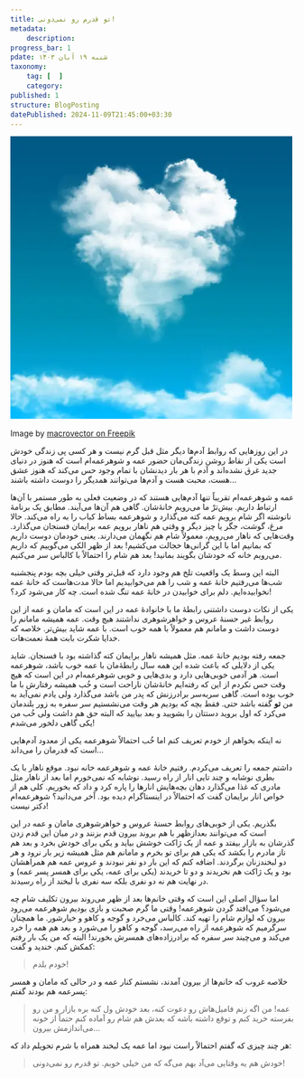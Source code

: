 ```yaml
---
title: تو قدرم رو نمی‌دونی!
metadata:
    description:
progress_bar: 1
pdate: شنبه ۱۹ آبان ۱۴۰۳
taxonomy:
    tag: [  ]
    category:
published: 1
structure: BlogPosting
datePublished: 2024-11-09T21:45:00+03:30
---
```

![ ابرهای آسمان به شکل قلب ](realistic-blue-sky-with-cloud-composition-with-cloud-looks-like-heart-center_1284-33935.webp)

<div class="align-center">
Image by  <a href="https://www.freepik.com/free-vector/realistic-blue-sky-with-cloud-composition-with-cloud-looks-like-heart-center_9378260.htm"> macrovector on Freepik </a>
</div> 

در این روزهایی که روابط آدم‌ها دیگر مثل قبل گرم نیست و هر کسی پی زندگی‌ خودش است یکی از نقاط روشن زندگی‌مان حضور عمه و شوهرعمه‌ام است که هنوز در دنیای جدید غرق نشده‌اند و آدم با هر بار دیدنشان با تمام وجود حس می‌کند که هنوز عشق هست، محبت هست و آدم‌ها می‌توانند همدیگر را دوست داشته باشند...

عمه و شوهرعمه‌ام تقریباً تنها آدم‌هایی هستند که در وضعیت فعلی به طور مستمر با آن‌ها ارتباط داریم. بیش‌ترْ ما می‌رویم خانهٔ‌شان. گاهی هم آن‌ها می‌آیند. مطابق یک برنامهٔ نانوشته اگر شام برویم عمه کته می‌گذارد و شوهرعمه بساط کباب را به راه می‌کند. حالا مرغ، گوشت، جگر یا چیز دیگر و وقتی هم ناهار برویم عمه برایمان فسنجان می‌گذارد. وقت‌هایی که ناهار می‌رویم، معمولاً شام هم نگهمان می‌دارند. یعنی خودمان دوست داریم که بمانیم اما با این گرانی‌ها خجالت می‌کشیم! بعد از ظهر الکی می‌گوییم که داریم می‌رویم خانه که خودشان بگویند بمانید! بعد هم شام را احتمالاً با کالباس سر می‌کنیم. 

البته این وسط یک واقعیت تلخ هم وجود دارد که قبل‌تر وقتی خیلی بچه‌ بودم پنجشنبه شب‌ها می‌رفتیم خانهٔ عمه و شب را هم می‌خوابیدیم اما حالا مدت‌هاست که خانهٔ عمه نخوابیده‌ایم. دلم برای خوابیدن در خانهٔ عمه تنگ شده است. چه کار می‌شود کرد؟!

یکی از نکات دوست داشتنی رابطهٔ ما با خانوادهٔ عمه در این است که مامان و عمه از این روابط غیر حسنهٔ عروس و خواهرشوهری نداشتند هیچ وقت. عمه همیشه مامانم را دوست داشت و مامانم هم معمولاً با همه خوب است. با عمه شاید بیش‌تر. خلاصه که خدایا شکرت بابت همهٔ نعمت‌هات.

جمعه رفته بودیم خانهٔ عمه. مثل همیشه ناهار برایمان کته گذاشته بود با فسنجان. شاید یکی از دلایلی که باعث شده این همه سال رابطهٔ‌مان با عمه خوب باشد، شوهرعمه‌ است. هر آدمی خوبی‌هایی دارد و بدی‌هایی و خوبی شوهرعمه‌ام در این است که هیچ وقت حس نکردم از این که رفته‌ایم خانهٔ‌شان ناراحت است و خُب همیشه رفتارش با ما خوب بوده است. گاهی سربه‌سر برادرزنش که پدر من باشد می‌گذارد ولی یادم نمی‌آید به من **تو** گفته باشد حتی. فقط بچه که بودیم هر وقت می‌نشستیم سر سفره به زور بلندمان می‌کرد که اول بروید دستتان را بشویید و بعد بیایید که البته حق هم داشت ولی خُب من یکی گاهی دلخور می‌شدم!

نه اینکه بخواهم از خودم تعریف کنم اما خُب احتمالاً شوهرعمه یکی از معدود آدم‌هایی است که قدرمان را می‌داند…

داشتم جمعه را تعریف می‌کردم. رفتیم خانهٔ‌ عمه و شوهرعمه خانه نبود. موقع ناهار با یک بطری نوشابه و چند تایی انار از راه رسید. نوشابه که نمی‌خورم اما بعد از ناهار مثل مادری که غذا می‌گذارد دهان بچه‌هایش انارها را پاره کرد و داد که بخوریم. کلی هم از خواص انار برایمان گفت که احتمالاً در اینستاگرام دیده بود. آخر می‌دانید؟ شوهرعمه‌ام دکتر نیست!

بگذریم. یکی از خوبی‌های روابط حسنهٔ عروس و خواهرشوهری مامان و عمه در این است که می‌توانند بعدازظهر با هم بروند بیرون قدم بزنند و در میان این قدم زدن گذرشان به بازار بیفتد و عمه از یک ژاکت خوشش بیاید و یکی برای خودش بخرد و بعد هم ناز مادرم را بکشد که یکی هم برای تو بخرم و مامانم هم مثل همیشه زیر بار نرود و هر دو لبخندزنان برگردند. اضافه کنم که این بار دو نفر نبودند و عروس عمه هم همراهشان بود و یک ژاکت هم نخریدند و دو تا خریدند (یکی برای عمه، یکی برای همسر پسر عمه) و در نهایت هم نه دو نفری بلکه سه نفری با لبخند از راه رسیدند.

اما سؤال اصلی این است که وقتی خانم‌ها بعد از ظهر می‌روند بیرون تکلیف شام چه می‌شود؟ می‌افتد گردن شوهرعمه! وقتی ما گرم صحبت و بازی بودیم شوهرعمه می‌رود بیرون که لوازم شام را تهیه کند. کالباس می‌خرد و گوجه و کاهو و خیارشور. ما همچنان سرگرمیم که شوهرعمه از راه می‌رسد، گوجه و کاهو را می‌شورد و بعد هم همه را خرد می‌کند و می‌چیند سر سفره که برادرزاده‌های همسرش بخورند! البته که من یک بار رفتم کمکش کنم. خندید و گفت:

> خودم بلدم!

خلاصه غروب که خانم‌ها از بیرون آمدند، نشستم کنار عمه و در حالی که مامان و همسر پسرعمه هم بودند گفتم:

> عمه! من اگه زنم فامیل‌هاش رو دعوت کنه، بعد خودش ول کنه بره بازار و من رو بفرسته خرید کنم و توقع داشته باشه که بعدش هم شام رو آماده کنم حتماً از خونه می‌اندازمش بیرون…

هر چند چیزی که گفتم احتمالاً راست نبود اما عمه یک لبخند همراه با شرم تحویلم داد که:

> خودش هم یه وقتایی می‌آد بهم می‌گه که من خیلی خوبم. تو قدرم رو نمی‌دونی!